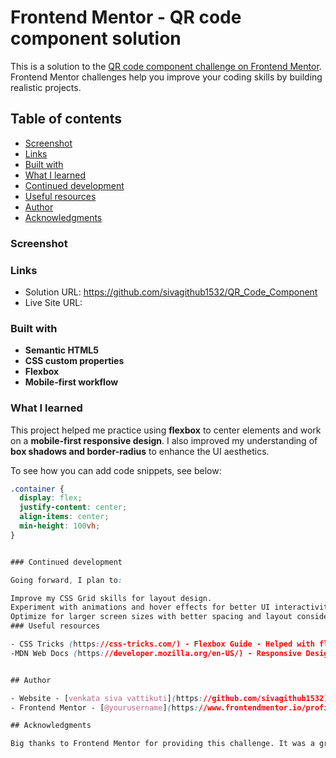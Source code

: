 # Frontend Mentor - QR code component solution

This is a solution to the [QR code component challenge on Frontend Mentor](https://www.frontendmentor.io/challenges/qr-code-component-iux_sIO_H). Frontend Mentor challenges help you improve your coding skills by building realistic projects. 

## Table of contents

  - [Screenshot](#screenshot)
  - [Links](#links)
  - [Built with](#built-with)
  - [What I learned](#what-i-learned)
  - [Continued development](#continued-development)
  - [Useful resources](#useful-resources)
- [Author](#author)
- [Acknowledgments](#acknowledgments)



### Screenshot



### Links

- Solution URL: https://github.com/sivagithub1532/QR_Code_Component
- Live Site URL: 


### Built with

-  **Semantic HTML5**  
- **CSS custom properties**  
- **Flexbox**  
- **Mobile-first workflow**  


### What I learned

This project helped me practice using **flexbox** to center elements and work on a **mobile-first responsive design**. I also improved my understanding of **box shadows and border-radius** to enhance the UI aesthetics.  

To see how you can add code snippets, see below:

```css
.container {
  display: flex;
  justify-content: center;
  align-items: center;
  min-height: 100vh;
}


### Continued development

Going forward, I plan to:

Improve my CSS Grid skills for layout design.
Experiment with animations and hover effects for better UI interactivity.
Optimize for larger screen sizes with better spacing and layout considerations.
### Useful resources

- CSS Tricks (https://css-tricks.com/) - Flexbox Guide - Helped with flexbox centering and alignment.
-MDN Web Docs (https://developer.mozilla.org/en-US/) - Responsive Design - Improved my approach to mobile-first styling.


## Author

- Website - [venkata siva vattikuti](https://github.com/sivagithub1532)
- Frontend Mentor - [@yourusername](https://www.frontendmentor.io/profile/sivagithub1532)

## Acknowledgments

Big thanks to Frontend Mentor for providing this challenge. It was a great learning experience in structuring components and improving CSS styling.
